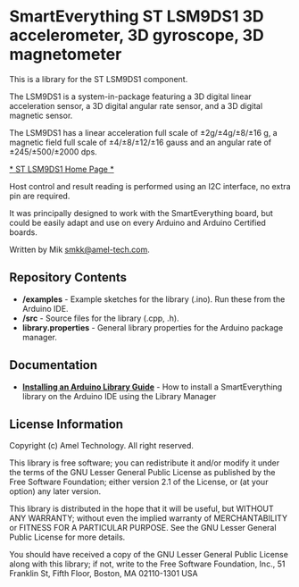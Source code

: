 SmartEverything ST LSM9DS1  3D accelerometer, 3D gyroscope, 3D magnetometer
=============================================================

This is a library for the ST LSM9DS1 component.

The LSM9DS1 is a system-in-package featuring a 3D digital linear acceleration sensor, a 3D
digital angular rate sensor, and a 3D digital magnetic sensor.

The LSM9DS1 has a linear acceleration full scale of ±2g/±4g/±8/±16 g, a
magnetic field full scale of ±4/±8/±12/±16 gauss and an angular rate of
±245/±500/±2000 dps.


[* ST LSM9DS1 Home Page *](http://www.st.com/web/catalog/sense_power/FM89/SC1448/PF259998)

Host control and result reading is performed using an I2C interface, no extra pin are required.

It was principally designed to work with the SmartEverything board, but could
be easily adapt and use on every Arduino and Arduino Certified boards.

Written by Mik <smkk@amel-tech.com>.

Repository Contents
-------------------

* **/examples** - Example sketches for the library (.ino). Run these from the Arduino IDE. 
* **/src** - Source files for the library (.cpp, .h).
* **library.properties** - General library properties for the Arduino package manager.

Documentation
--------------

* **[Installing an Arduino Library Guide](http://www.arduino.cc/en/Guide/Libraries#toc3)** - How to install a SmartEverything library on the Arduino IDE using the Library Manager


License Information
-------------------

Copyright (c) Amel Technology. All right reserved.

This library is free software; you can redistribute it and/or
modify it under the terms of the GNU Lesser General Public
License as published by the Free Software Foundation; either
version 2.1 of the License, or (at your option) any later version.

This library is distributed in the hope that it will be useful,
but WITHOUT ANY WARRANTY; without even the implied warranty of
MERCHANTABILITY or FITNESS FOR A PARTICULAR PURPOSE. See the GNU
Lesser General Public License for more details.

You should have received a copy of the GNU Lesser General Public
License along with this library; if not, write to the Free Software
Foundation, Inc., 51 Franklin St, Fifth Floor, Boston, MA 02110-1301 USA
